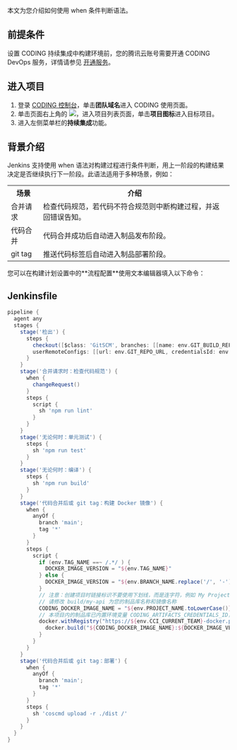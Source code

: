 本文为您介绍如何使用 when 条件判断语法。

## 前提条件
设置 CODING 持续集成中构建环境前，您的腾讯云账号需要开通 CODING DevOps 服务，详情请参见 [开通服务](https://cloud.tencent.com/document/product/1115/37268)。

## 进入项目
1. 登录 [CODING 控制台](https://console.cloud.tencent.com/coding)，单击**团队域名**进入 CODING 使用页面。
2. 单击页面右上角的 <img src ="https://main.qcloudimg.com/raw/d94a8e60dd3a41d0af07d72ae0e9d70e.png" style ="margin:0">，进入项目列表页面，单击**项目图标**进入目标项目。
3.  进入左侧菜单栏的**持续集成**功能。

## 背景介绍[](id:intro)
Jenkins 支持使用 when 语法对构建过程进行条件判断，用上一阶段的构建结果决定是否继续执行下一阶段。此语法适用于多种场景，例如：
<table>
   <tr>
      <th width="0px" style="text-align:center">场景</td>
      <th width="0px" style="text-align:center">介绍</td>
   </tr>
   <tr>
      <td>合并请求</td>
      <td>检查代码规范，若代码不符合规范则中断构建过程，并返回错误告知。</td>
   </tr>
   <tr>
      <td>代码合并</td>
      <td>代码合并成功后自动进入制品发布阶段。</td>
   </tr>
   <tr>
      <td>git tag</td>
      <td>推送代码标签后自动进入制品部署阶段。</td>
   </tr>
</table>
您可以在构建计划设置中的**流程配置**使用文本编辑器填入以下命令：

## Jenkinsfile

```groovy
pipeline {
  agent any
  stages {
    stage('检出') {
      steps {
        checkout([$class: 'GitSCM', branches: [[name: env.GIT_BUILD_REF]],
        userRemoteConfigs: [[url: env.GIT_REPO_URL, credentialsId: env.CREDENTIALS_ID]]])
      }
    }
    stage('合并请求时：检查代码规范') {
      when {
        changeRequest()
      }
      steps {
        script {
          sh 'npm run lint'
        }
      }
    }
    stage('无论何时：单元测试') {
      steps {
        sh 'npm run test'
      }
    }
    stage('无论何时：编译') {
      steps {
        sh 'npm run build'
      }
    }
    stage('代码合并后或 git tag：构建 Docker 镜像') {
      when {
        anyOf {
          branch 'main';
          tag '*'
        }
      }
      steps {
        script {
          if (env.TAG_NAME ==~ /.*/ ) {
            DOCKER_IMAGE_VERSION = "${env.TAG_NAME}"
          } else {
            DOCKER_IMAGE_VERSION = "${env.BRANCH_NAME.replace('/', '-')}-${env.GIT_COMMIT_SHORT}"
          }
          // 注意：创建项目时链接标识不要使用下划线，而是连字符，例如 My Project 的标识应为 my-project
          // 请修改 build/my-api 为您的制品库名称和镜像名称
          CODING_DOCKER_IMAGE_NAME = "${env.PROJECT_NAME.toLowerCase()}/build/my-api"
          // 本项目内的制品库已内置环境变量 CODING_ARTIFACTS_CREDENTIALS_ID，无需手动设置
          docker.withRegistry("https://${env.CCI_CURRENT_TEAM}-docker.pkg.coding.net", "${env.CODING_ARTIFACTS_CREDENTIALS_ID}") {
            docker.build("${CODING_DOCKER_IMAGE_NAME}:${DOCKER_IMAGE_VERSION}").push()
          }
        }
      }
    }
    stage('代码合并后或 git tag：部署') {
      when {
        anyOf {
          branch 'main';
          tag '*'
        }
      }
      steps {
        sh 'coscmd upload -r ./dist /'
      }
    }
  }
}
```
